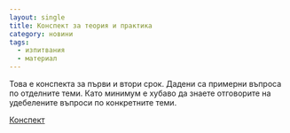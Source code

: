 ```yaml
---
layout: single
title: Конспект за теория и практика
category: новини
tags:
  - изпитвания
  - материал
---
```


Това е конспекта за първи и втори срок. Дадени са примерни въпроса по отделните теми.
Като минимум е хубаво да знаете отговорите на удебелените въпроси по конкретните теми.

[Конспект](https://docs.google.com/document/d/1didzStTyA1Gd0H7GI0LHA_4XH8Rju5fDt4IKNWYGwNQ/edit#)
